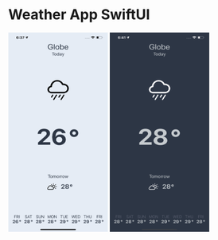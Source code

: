 # Weather App SwiftUI
<p float="left">
<img src="./images/light.png" data-canonical-src="./images/light.png" width="200" height="400" />
<img src="./images/dark.png" data-canonical-src="./images/dark.png" width="200" height="400" />
  </p>
